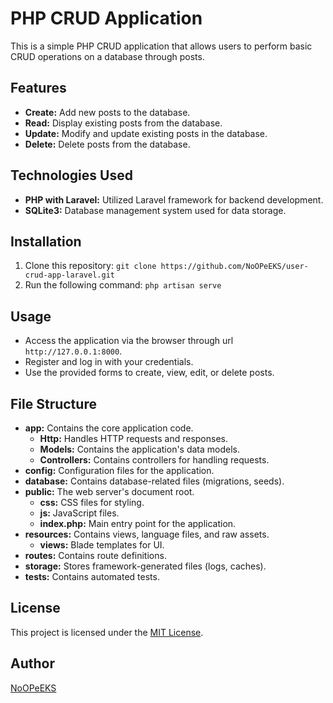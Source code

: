 # PHP CRUD Application

This is a simple PHP CRUD application that allows users to perform basic CRUD operations on a database through posts.

## Features

- **Create:** Add new posts to the database.
- **Read:** Display existing posts from the database.
- **Update:** Modify and update existing posts in the database.
- **Delete:** Delete posts from the database.

## Technologies Used

- **PHP with Laravel:** Utilized Laravel framework for backend development.
- **SQLite3:** Database management system used for data storage.

## Installation

1. Clone this repository: `git clone https://github.com/NoOPeEKS/user-crud-app-laravel.git`
2. Run the following command: `php artisan serve`

## Usage

- Access the application via the browser through url `http://127.0.0.1:8000`.
- Register and log in with your credentials.
- Use the provided forms to create, view, edit, or delete posts.

## File Structure

- **app:** Contains the core application code.
  - **Http:** Handles HTTP requests and responses.
  - **Models:** Contains the application's data models.
  - **Controllers:** Contains controllers for handling requests.
- **config:** Configuration files for the application.
- **database:** Contains database-related files (migrations, seeds).
- **public:** The web server's document root.
  - **css:** CSS files for styling.
  - **js:** JavaScript files.
  - **index.php:** Main entry point for the application.
- **resources:** Contains views, language files, and raw assets.
  - **views:** Blade templates for UI.
- **routes:** Contains route definitions.
- **storage:** Stores framework-generated files (logs, caches).
- **tests:** Contains automated tests.

## License

This project is licensed under the [MIT License](LICENSE).

## Author

[NoOPeEKS](https://github.com/NoOPeEKS)